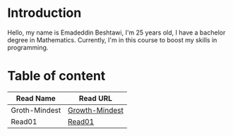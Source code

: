 # Introduction
Hello, my name is Emadeddin Beshtawi, I'm 25 years old, I have a bachelor degree in Mathematics. Currently, I'm in this course to boost my skills in programming.


# Table of content
|  Read Name | Read URL   |
|---|---|
| Groth-Mindest   |  [Growth-Mindest](./Growth-Mindset.md) |
|  Read01 |  [Read01](./read01.md)|
